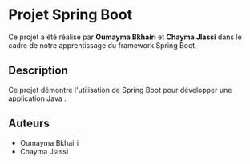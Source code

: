 # Projet Spring Boot

Ce projet a été réalisé par **Oumayma Bkhairi** et **Chayma Jlassi** dans le cadre de notre apprentissage du framework Spring Boot.

## Description

Ce projet démontre l'utilisation de Spring Boot pour développer une application Java .

## Auteurs

- Oumayma Bkhairi  
- Chayma Jlassi
